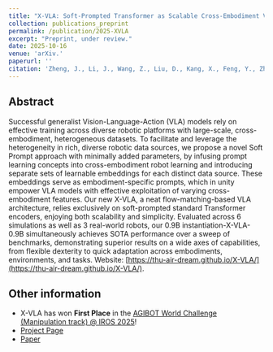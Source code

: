 ```yaml
---
title: "X-VLA: Soft-Prompted Transformer as Scalable Cross-Embodiment Vision-Language-Action Model"
collection: publications_preprint
permalink: /publication/2025-XVLA
excerpt: "Preprint, under review."
date: 2025-10-16
venue: 'arXiv.'
paperurl: ''
citation: 'Zheng, J., Li, J., Wang, Z., Liu, D., Kang, X., Feng, Y., Zheng, Y., Zou, J., Chen, Y., Zeng, J., Zhang, Y. Q., Pang, J., Liu, J., Wang, T., <b>Zhan, X.</b> X-VLA: Soft-Prompted Transformer as Scalable Cross-Embodiment Vision-Language-Action Model. <i>arXiv 2510.10274</i>.'
---
```


Abstract
---
Successful generalist Vision-Language-Action (VLA) models rely on effective training across diverse robotic platforms with large-scale, cross-embodiment, heterogeneous datasets. To facilitate and leverage the heterogeneity in rich, diverse robotic data sources, we propose a novel Soft Prompt approach with minimally added parameters, by infusing prompt learning concepts into cross-embodiment robot learning and introducing separate sets of learnable embeddings for each distinct data source. These embeddings serve as embodiment-specific prompts, which in unity empower VLA models with effective exploitation of varying cross-embodiment features. Our new X-VLA, a neat flow-matching-based VLA architecture, relies exclusively on soft-prompted standard Transformer encoders, enjoying both scalability and simplicity. Evaluated across 6 simulations as well as 3 real-world robots, our 0.9B instantiation-X-VLA-0.9B simultaneously achieves SOTA performance over a sweep of benchmarks, demonstrating superior results on a wide axes of capabilities, from flexible dexterity to quick adaptation across embodiments, environments, and tasks. Website: [https://thu-air-dream.github.io/X-VLA/](https://thu-air-dream.github.io/X-VLA/).


Other information
---
* X-VLA has won <b>First Place</b> in the [AGIBOT World Challenge (Manipulation track) @ IROS 2025](https://agibot-world.com/challenge)!
* [Project Page](https://github.com/2toinf/X-VLA)
* [Paper](https://arxiv.org/pdf/2510.10274)